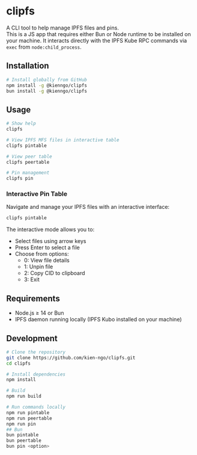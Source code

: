 # clipfs

A CLI tool to help manage IPFS files and pins.  
This is a JS app that requires either Bun or Node runtime to be installed on your machine. It interacts directly with the IPFS Kube RPC commands via `exec` from `node:child_process`.

## Installation

```bash
# Install globally from GitHub
npm install -g @kienngo/clipfs
bun install -g @kienngo/clipfs
```

## Usage

```bash
# Show help
clipfs

# View IPFS MFS files in interactive table
clipfs pintable

# View peer table
clipfs peertable

# Pin management
clipfs pin
```

### Interactive Pin Table

Navigate and manage your IPFS files with an interactive interface:

```bash
clipfs pintable
```

The interactive mode allows you to:
- Select files using arrow keys
- Press Enter to select a file
- Choose from options:
  - 0: View file details
  - 1: Unpin file 
  - 2: Copy CID to clipboard
  - 3: Exit

## Requirements

- Node.js ≥ 14 or Bun
- IPFS daemon running locally (IPFS Kubo installed on your machine)

## Development

```bash
# Clone the repository
git clone https://github.com/kien-ngo/clipfs.git
cd clipfs

# Install dependencies
npm install

# Build
npm run build

# Run commands locally
npm run pintable
npm run peertable
npm run pin
## Bun
bun pintable
bun peertable
bun pin <option>
```
